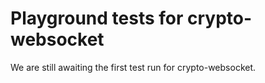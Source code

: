 # Playground tests for crypto-websocket
We are still awaiting the first test run for crypto-websocket.
